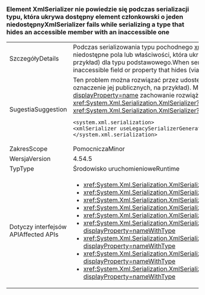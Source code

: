 ### <a name="xmlserializer-fails-while-serializing-a-type-that-hides-an-accessible-member-with-an-inaccessible-one"></a><span data-ttu-id="2140f-101">Element XmlSerializer nie powiedzie się podczas serializacji typu, która ukrywa dostępny element członkowski o jeden niedostępny</span><span class="sxs-lookup"><span data-stu-id="2140f-101">XmlSerializer fails while serializing a type that hides an accessible member with an inaccessible one</span></span>

|   |   |
|---|---|
|<span data-ttu-id="2140f-102">Szczegóły</span><span class="sxs-lookup"><span data-stu-id="2140f-102">Details</span></span>|<span data-ttu-id="2140f-103">Podczas serializowania typu pochodnego <xref:System.Xml.Serialization.XmlSerializer?displayProperty=name> może zakończyć się niepowodzeniem, jeśli typ zawiera niedostępne pola lub właściwości, która ukrywa (za pomocą słowa kluczowego "new") to pole ani właściwość o tej samej nazwie, które były wcześniej dostępne (publiczne, na przykład) dla typu podstawowego.</span><span class="sxs-lookup"><span data-stu-id="2140f-103">When serializing a derived type, the <xref:System.Xml.Serialization.XmlSerializer?displayProperty=name> can fail if the type contains an inaccessible field or property that hides (via the 'new' keyword) a field or property of the same name that was previously accessible (public, for example) on the base type.</span></span>|
|<span data-ttu-id="2140f-104">Sugestia</span><span class="sxs-lookup"><span data-stu-id="2140f-104">Suggestion</span></span>|<span data-ttu-id="2140f-105">Ten problem można rozwiązać przez udostępnienie nowego, ukrywanie elementu członkowskiego do <xref:System.Xml.Serialization.XmlSerializer?displayProperty=name> (przez oznaczenie jej publicznych, na przykład). Można również następujące ustawienia konfiguracji zostaną przywrócone do 4.0 <xref:System.Xml.Serialization.XmlSerializer?displayProperty=name> zachowanie rozwiąże ten problem:</span><span class="sxs-lookup"><span data-stu-id="2140f-105">This problem can be solved by making the new, hiding member accessible to the <xref:System.Xml.Serialization.XmlSerializer?displayProperty=name> (by marking it public, for example).Alternatively, the following config setting will revert to 4.0 <xref:System.Xml.Serialization.XmlSerializer?displayProperty=name> behavior, which will fix the problem:</span></span><pre><code class="language-xml">&lt;system.xml.serialization&gt;&#13;&#10;&lt;xmlSerializer useLegacySerializerGeneration=&quot;true&quot; /&gt;&#13;&#10;&lt;/system.xml.serialization&gt;&#13;&#10;</code></pre>|
|<span data-ttu-id="2140f-106">Zakres</span><span class="sxs-lookup"><span data-stu-id="2140f-106">Scope</span></span>|<span data-ttu-id="2140f-107">Pomocnicza</span><span class="sxs-lookup"><span data-stu-id="2140f-107">Minor</span></span>|
|<span data-ttu-id="2140f-108">Wersja</span><span class="sxs-lookup"><span data-stu-id="2140f-108">Version</span></span>|<span data-ttu-id="2140f-109">4.5</span><span class="sxs-lookup"><span data-stu-id="2140f-109">4.5</span></span>|
|<span data-ttu-id="2140f-110">Typ</span><span class="sxs-lookup"><span data-stu-id="2140f-110">Type</span></span>|<span data-ttu-id="2140f-111">Środowisko uruchomieniowe</span><span class="sxs-lookup"><span data-stu-id="2140f-111">Runtime</span></span>|
|<span data-ttu-id="2140f-112">Dotyczy interfejsów API</span><span class="sxs-lookup"><span data-stu-id="2140f-112">Affected APIs</span></span>|<ul><li><xref:System.Xml.Serialization.XmlSerializer.Serialize(System.IO.Stream,System.Object)?displayProperty=nameWithType></li><li><xref:System.Xml.Serialization.XmlSerializer.Serialize(System.IO.TextWriter,System.Object)?displayProperty=nameWithType></li><li><xref:System.Xml.Serialization.XmlSerializer.Serialize(System.Object,System.Xml.Serialization.XmlSerializationWriter)?displayProperty=nameWithType></li><li><xref:System.Xml.Serialization.XmlSerializer.Serialize(System.Xml.XmlWriter,System.Object)?displayProperty=nameWithType></li><li><xref:System.Xml.Serialization.XmlSerializer.Serialize(System.IO.Stream,System.Object,System.Xml.Serialization.XmlSerializerNamespaces)?displayProperty=nameWithType></li><li><xref:System.Xml.Serialization.XmlSerializer.Serialize(System.IO.TextWriter,System.Object,System.Xml.Serialization.XmlSerializerNamespaces)?displayProperty=nameWithType></li><li><xref:System.Xml.Serialization.XmlSerializer.Serialize(System.Xml.XmlWriter,System.Object,System.Xml.Serialization.XmlSerializerNamespaces)?displayProperty=nameWithType></li><li><xref:System.Xml.Serialization.XmlSerializer.Serialize(System.Xml.XmlWriter,System.Object,System.Xml.Serialization.XmlSerializerNamespaces,System.String)?displayProperty=nameWithType></li><li><xref:System.Xml.Serialization.XmlSerializer.Serialize(System.Xml.XmlWriter,System.Object,System.Xml.Serialization.XmlSerializerNamespaces,System.String,System.String)?displayProperty=nameWithType></li></ul>|

